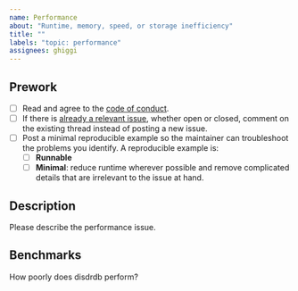 ```yaml
---
name: Performance
about: "Runtime, memory, speed, or storage inefficiency"
title: ""
labels: "topic: performance"
assignees: ghiggi
---
```


## Prework

- [ ] Read and agree to the [code of conduct](https://github.com/ltelab/disdrodb/blob/main/CODE_OF_CONDUCT.md).
- [ ] If there is [already a relevant issue](https://github.com/ltelab/disdrodb/issues), whether open or closed, comment on the existing thread instead of posting a new issue.
- [ ] Post a minimal reproducible example so the maintainer can troubleshoot the problems you identify. A reproducible example is:
  - [ ] **Runnable**
  - [ ] **Minimal**: reduce runtime wherever possible and remove complicated details that are irrelevant to the issue at hand.

## Description

Please describe the performance issue.

## Benchmarks

How poorly does disdrdb perform? 
